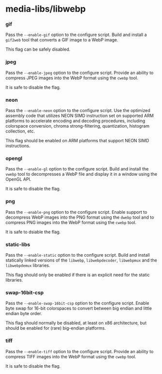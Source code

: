 # media-libs/libwebp

### gif
Pass the `--enable-gif` option to the configure script. Build and install a `gif2web` tool that converts a GIF image to a WebP image.

This flag can be safely disabled.

### jpeg
Pass the `--enable-jpeg` option to the configure script. Provide an ability to compress JPEG images into the WebP format using the `cwebp` tool.

It is safe to disable the flag.

### neon
Pass the `--enable-neon` option to the configure script. Use the optimized assembly code that utilizes NEON SIMD instruction set on supported ARM platforms to accelerate encoding and decoding procedures, including colorspace conversion, chroma strong-filtering, quantization, histogram collection, etc.

This flag should be enabled on ARM platforms that support NEON SIMD instructions.

### opengl
Pass the `--enable-gl` option to the configure script. Build and install the `vwebp` tool to decompresses a WebP file and display it in a window using the OpenGL API.

It is safe to disable the flag.

### png
Pass the `--enable-png` option to the configure script. Enable support to decompress WebP images into the PNG format using the `dwebp` tool and to compress PNG images into the WebP format using the `cwebp` tool.

It is safe to dsiable the flag.

### static-libs
Pass the `--enable-static` option to the configure script. Build and install statically linked versions of the `libwebp`, `libwebpdecoder`, `libwebpmux` and the `libwebpdemux` libraries.

This flag should only be enabled if there is an explicit need for the static libraries.

### swap-16bit-csp
Pass the `--enable-swap-16bit-csp` option to the configure script. Enable byte swap for 16-bit colorspaces to convert between big endian and little endian byte order.

This flag should normally be disabled, at least on x86 architecture, but should be enabled for (rare) big-endian platforms.

### tiff
Pass the `--enable-tiff` option to the configure script. Provide an ability to compress TIFF images into the WebP format using the `cwebp` tool.

It is safe to disable the flag.
